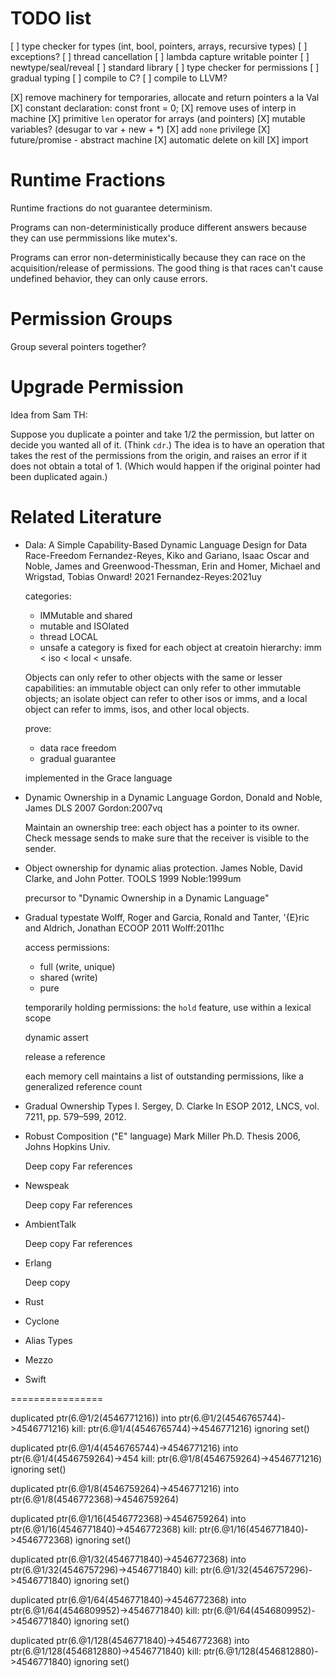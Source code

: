 # TODO list

[ ] type checker for types
    (int, bool, pointers, arrays, recursive types)
[ ] exceptions?
[ ] thread cancellation
[ ] lambda capture writable pointer
[ ] newtype/seal/reveal
[ ] standard library
[ ] type checker for permissions
[ ] gradual typing
[ ] compile to C?
[ ] compile to LLVM?


[X] remove machinery for temporaries, allocate and return pointers a la Val
[X] constant declaration: const front = 0;
[X] remove uses of interp in machine
[X] primitive `len` operator for arrays (and pointers)
[X] mutable variables? (desugar to var + new + *)
[X] add `none` privilege
[X] future/promise - abstract machine
[X] automatic delete on kill
[X] import

# Runtime Fractions

Runtime fractions do not guarantee determinism. 

Programs can non-deterministically produce different answers
because they can use permmissions like mutex's.

Programs can error non-deterministically because they can race on the
acquisition/release of permissions. The good thing is that races can't
cause undefined behavior, they can only cause errors.

# Permission Groups

Group several pointers together?


# Upgrade Permission

Idea from Sam TH:

Suppose you duplicate a pointer and take 1/2 the permission, but
latter on decide you wanted all of it. (Think `cdr`.)  The idea is to
have an operation that takes the rest of the permissions from the
origin, and raises an error if it does not obtain a total of 1.
(Which would happen if the original pointer had been duplicated
again.)


# Related Literature


* Dala: A Simple Capability-Based Dynamic Language Design for Data Race-Freedom
  Fernandez-Reyes, Kiko and Gariano, Isaac Oscar and Noble, James
  and Greenwood-Thessman, Erin and Homer, Michael and Wrigstad, Tobias
  Onward! 2021
  Fernandez-Reyes:2021uy

  categories:
    * IMMutable and shared
	* mutable and ISOlated
	* thread LOCAL
	* unsafe
  a category is fixed for each object at creatoin
  hierarchy: imm < iso < local < unsafe.
  
    Objects can only refer to other objects with the same or lesser
    capabilities: an immutable object can only refer to other
    immutable objects; an isolate object can refer to other isos or
    imms, and a local object can refer to imms, isos, and other local
    objects.

  prove:
  * data race freedom
  * gradual guarantee 
  
  implemented in the Grace language

* Dynamic Ownership in a Dynamic Language
  Gordon, Donald and Noble, James
  DLS 2007
  Gordon:2007vq
  
  Maintain an ownership tree: each object has a pointer to its owner.
  Check message sends to make sure that the receiver is visible to
  the sender.

* Object ownership for dynamic alias protection. 
  James Noble, David Clarke, and John Potter. 
  TOOLS 1999
  Noble:1999um
  
  precursor to "Dynamic Ownership in a Dynamic Language"

* Gradual typestate
  Wolff, Roger and Garcia, Ronald and Tanter, \'{E}ric and Aldrich, Jonathan
  ECOOP 2011
  Wolff:2011hc

  access permissions:
  * full (write, unique)
  * shared (write)
  * pure 

  temporarily holding permissions: the `hold` feature, 
    use within a lexical scope
	
  dynamic assert
  
  release a reference
  
  each memory cell maintains a list of outstanding permissions, like a
    generalized reference count

* Gradual Ownership Types
  I. Sergey, D. Clarke In ESOP 2012, LNCS, vol. 7211, pp. 579–599, 2012.

* Robust Composition ("E" language)
  Mark Miller
  Ph.D. Thesis 2006, Johns Hopkins Univ.

  Deep copy
  Far references
 
* Newspeak

  Deep copy
  Far references
  
* AmbientTalk

  Deep copy
  Far references
  
* Erlang

  Deep copy


* Rust

* Cyclone

* Alias Types

* Mezzo

* Swift

================

duplicated ptr(6.@1/2(4546771216))
 into ptr(6.@1/2(4546765744)->4546771216)
kill: ptr(6.@1/4(4546765744)->4546771216) ignoring set()
  
duplicated ptr(6.@1/4(4546765744)->4546771216)
 into ptr(6.@1/4(4546759264)->454
kill: ptr(6.@1/8(4546759264)->4546771216) ignoring set()

duplicated ptr(6.@1/8(4546759264)->4546771216)
  into ptr(6.@1/8(4546772368)->4546759264)
  
duplicated ptr(6.@1/16(4546772368)->4546759264)
 into ptr(6.@1/16(4546771840)->4546772368)
kill: ptr(6.@1/16(4546771840)->4546772368) ignoring set()

duplicated ptr(6.@1/32(4546771840)->4546772368)
 into ptr(6.@1/32(4546757296)->4546771840)
kill: ptr(6.@1/32(4546757296)->4546771840) ignoring set()

duplicated ptr(6.@1/64(4546771840)->4546772368)
 into ptr(6.@1/64(4546809952)->4546771840)
kill: ptr(6.@1/64(4546809952)->4546771840) ignoring set()

duplicated ptr(6.@1/128(4546771840)->4546772368)
 into ptr(6.@1/128(4546812880)->4546771840)
kill: ptr(6.@1/128(4546812880)->4546771840) ignoring set()
  